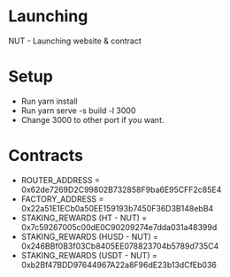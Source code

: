 # Launching
NUT - Launching website &amp; contract
# Setup
- Run yarn install
- Run yarn serve -s build -l 3000
- Change 3000 to other port if you want.

# Contracts
- ROUTER_ADDRESS = 0x62de7269D2C99802B732858F9ba6E95CFF2c85E4
- FACTORY_ADDRESS = 0x22a51E1ECb0a50EE159193b7450F36D3B148ebB4
- STAKING_REWARDS (HT - NUT) = 0x7c59267005c00dE0C90209274e7dda031a48399d
- STAKING_REWARDS (HUSD - NUT) = 0x246BBf0B3f03Cb8405EE078823704b5789d735C4
- STAKING_REWARDS (USDT - NUT) =  0xb2Bf47BDD97644967A22a8F96dE23b13dCfEb036
